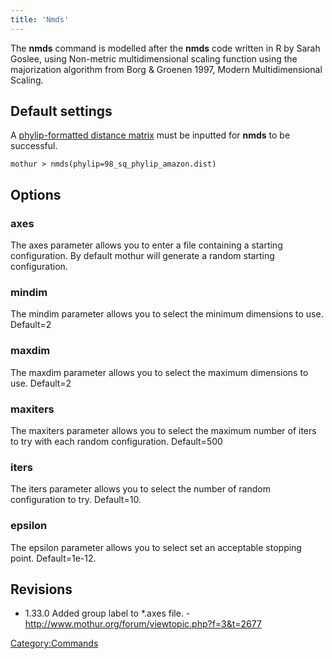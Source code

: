 ```yaml
---
title: 'Nmds'
---
```

The **nmds** command is modelled after the **nmds** code
written in R by Sarah Goslee, using Non-metric multidimensional scaling
function using the majorization algorithm from Borg & Groenen 1997,
Modern Multidimensional Scaling.


## Default settings

A [phylip-formatted distance
matrix](phylip-formatted_distance_matrix) must be inputted
for **nmds** to be successful.

    mothur > nmds(phylip=98_sq_phylip_amazon.dist)

## Options

### axes

The axes parameter allows you to enter a file containing a starting
configuration. By default mothur will generate a random starting
configuration.

### mindim

The mindim parameter allows you to select the minimum dimensions to use.
Default=2

### maxdim

The maxdim parameter allows you to select the maximum dimensions to use.
Default=2

### maxiters

The maxiters parameter allows you to select the maximum number of iters
to try with each random configuration. Default=500

### iters

The iters parameter allows you to select the number of random
configuration to try. Default=10.

### epsilon

The epsilon parameter allows you to select set an acceptable stopping
point. Default=1e-12.

## Revisions

-   1.33.0 Added group label to \*.axes file. -
    <http://www.mothur.org/forum/viewtopic.php?f=3&t=2677>

[Category:Commands](Category:Commands)
